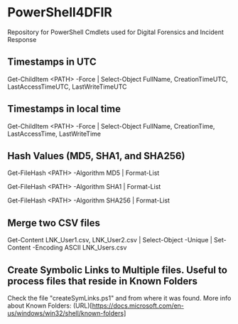# PowerShell4DFIR
Repository for PowerShell Cmdlets used for Digital Forensics and Incident Response

## Timestamps in UTC
Get-ChildItem \<PATH\> -Force | Select-Object FullName, CreationTimeUTC, LastAccessTimeUTC, LastWriteTimeUTC
  
## Timestamps in local time
Get-ChildItem \<PATH\> -Force | Select-Object FullName, CreationTime, LastAccessTime, LastWriteTime

## Hash Values (MD5, SHA1, and SHA256)
Get-FileHash \<PATH\> -Algorithm MD5 | Format-List

Get-FileHash \<PATH\> -Algorithm SHA1 | Format-List

Get-FileHash \<PATH\> -Algorithm SHA256 | Format-List

## Merge two CSV files
Get-Content LNK_User1.csv, LNK_User2.csv | Select-Object -Unique | Set-Content -Encoding ASCII LNK_Users.csv

## Create Symbolic Links to Multiple files. Useful to process files that reside in Known Folders
Check the file "createSymLinks.ps1" and from where it was found.
More info about Known Folders: (URL)[https://docs.microsoft.com/en-us/windows/win32/shell/known-folders]
